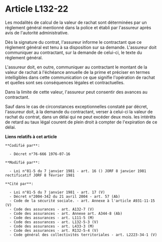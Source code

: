 # Article L132-22

Les modalités de calcul de la valeur de rachat sont déterminées par un règlement général mentionné dans la police et établi
par l'assureur après avis de l'autorité administrative.

Dès la signature du contrat, l'assureur informe le contractant que ce règlement général est tenu à sa disposition sur sa
demande. L'assureur doit communiquer au contractant, sur la demande de celui-ci, le texte du règlement général.

L'assureur doit, en outre, communiquer au contractant le montant de la valeur de rachat à l'échéance annuelle de la prime et
préciser en termes intelligibles dans cette communication ce que signifie l'opération de rachat et quelles sont ses
conséquences légales et contractuelles.

Dans la limite de cette valeur, l'assureur peut consentir des avances au contractant.

Sauf dans le cas de circonstances exceptionnelles constaté par décret, l'assureur doit, à la demande du contractant, verser à
celui-ci la valeur de rachat du contrat, dans un délai qui ne peut excéder deux mois. les intérêts de retard au taux légal
courent de plein droit à compter de l'expiration de ce délai.

**Liens relatifs à cet article**

	**Codifié par**:

	  - Décret n°76-666 1976-07-16

	**Modifié par**:

	  - Loi n°81-5 du 7 janvier 1981 - art. 16 () JORF 8 janvier 1981 rectificatif JORF 8 février 1981

	**Cité par**:

	  - Loi n°81-5 du 7 janvier 1981 - art. 17 (V)
	  - Décret n°2004-342 du 21 avril 2004 - art. 57 (Ab)
	  - Code de la sécurité sociale. - art. Annexe à l'article A931-11-15 (V)
	  - Code des assurances - art. A132-7 (V)
	  - Code des assurances - art. Annexe art. A344-8 (Ab)
	  - Code des assurances - art. L111-5 (M)
	  - Code des assurances - art. L132-5-3 (V)
	  - Code des assurances - art. L433-3 (M)
	  - Code des assurances - art. R132-5-4 (V)
	  - Code général des collectivités territoriales - art. L2223-34-1 (V)
